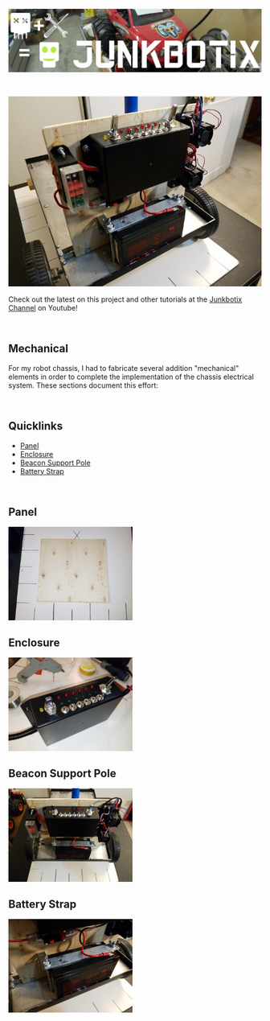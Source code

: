![Junkbotix Banner](./images/banner-1024px.jpg)

<br>

![Completed](./images/completed-720px.jpg)

Check out the latest on this project and other tutorials at the [Junkbotix Channel](https://www.youtube.com/channel/UCNxQ47xBEYjD-mey_lxj9Aw) on Youtube!

<br>

## Mechanical

For my robot chassis, I had to fabricate several addition "mechanical" elements in order to complete the implementation of the chassis electrical system. These sections document this effort:

<br>

## Quicklinks

* [Panel](./panel)
* [Enclosure](./enclosure)
* [Beacon Support Pole](./beacon-pole)
* [Battery Strap](./battery-strap)

<br>

## Panel
[<img src="./panel/images/panel-720px.jpg" width="49%" />](./panel)

## Enclosure
[<img src="./enclosure/images/completed-enclosure-720px.jpg" width="49%" />](./enclosure)

## Beacon Support Pole
[<img src="./beacon-pole/images/complete-system-2-720px.jpg" width="49%" />](./beacon-pole)

## Battery Strap
[<img src="./battery-strap/images/battery-strap-2-720px.jpg" width="49%" />](./battery-strap)